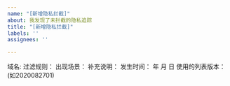 ```yaml
---
name: "[新增隐私拦截]"
about: 我发现了未拦截的隐私追踪
title: "[新增隐私拦截]"
labels: ''
assignees: ''

---
```


域名:
过滤规则：
出现场景：
补充说明：
发生时间：  年  月  日
使用的列表版本： (如2020082701)
